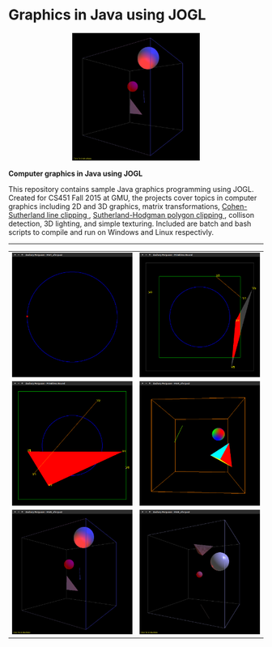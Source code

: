 # Graphics in Java using JOGL

<p align="center">
  <img src = "screenshots/cropped/HW5_zfergus2.png" width="50%">
</p>

**Computer graphics in Java using JOGL**

This repository contains sample Java graphics programming using JOGL. Created
for CS451 Fall 2015 at GMU, the projects cover topics in computer graphics
including 2D and 3D graphics, matrix transformations,
<a href="https://en.wikipedia.org/wiki/Cohen%E2%80%93Sutherland_algorithm"
target="_blank" title="Cohen-Sutherland line clipping">
Cohen-Sutherland line clipping
</a>,
<a href="https://en.wikipedia.org/wiki/Sutherland%E2%80%93Hodgman_algorithm"
target="_blank" title="Sutherland-Hodgman polygon clipping">
Sutherland-Hodgman polygon clipping
</a>, collison detection, 3D lighting, and simple texturing. Included are
batch and bash scripts to compile and run on Windows and Linux respectivly.

---

| | |
|:-:|:-:| 
| <img src="./screenshots/HW1_zfergus2.png"> | <img src="./screenshots/HW2_zfergus2.png"> |
| <img src="./screenshots/HW3_zfergus2.png"> | <img src="./screenshots/HW4_zfergus2.png"> |
| <img src="./screenshots/HW5_zfergus2.png"> | <img src="./screenshots/HW6_zfergus2.png"> |

